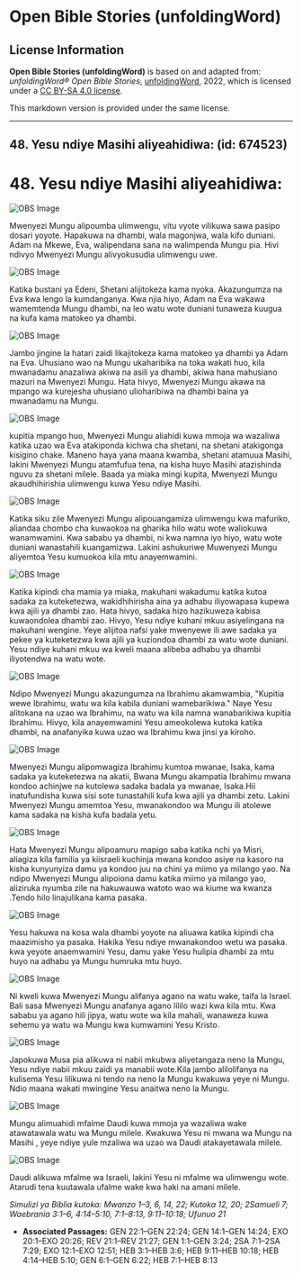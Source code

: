 # Open Bible Stories (unfoldingWord)

## License Information

**Open Bible Stories (unfoldingWord)** is based on and adapted from: _unfoldingWord® Open Bible Stories_, [unfoldingWord](https://unfoldingword.org/utw), 2022, which is licensed under a [CC BY-SA 4.0 license](https://creativecommons.org/licenses/by-sa/4.0/legalcode.en).

This markdown version is provided under the same license.



--------------------------------

## 48. Yesu ndiye Masihi aliyeahidiwa: (id: 674523)

48\. Yesu ndiye Masihi aliyeahidiwa:
====================================

![OBS Image](https://cdn.door43.org/obs/jpg/360px/obs-en-48-01.jpg)

Mwenyezi Mungu alipoumba ulimwengu, vitu vyote vilikuwa sawa pasipo dosari yoyote. Hapakuwa na dhambi, wala magonjwa, wala kifo duniani. Adam na Mkewe, Eva, walipendana sana na walimpenda Mungu pia. Hivi ndivyo Mwenyezi Mungu alivyokusudia ulimwengu uwe.

![OBS Image](https://cdn.door43.org/obs/jpg/360px/obs-en-48-02.jpg)

Katika bustani ya Edeni, Shetani alijitokeza kama nyoka. Akazungumza na Eva kwa lengo la kumdanganya. Kwa njia hiyo, Adam na Eva wakawa wamemtenda Mungu dhambi, na leo watu wote duniani tunaweza kuugua na kufa kama matokeo ya dhambi.

![OBS Image](https://cdn.door43.org/obs/jpg/360px/obs-en-48-03.jpg)

Jambo jingine la hatari zaidi likajitokeza kama matokeo ya dhambi ya Adam na Eva. Uhusiano wao na Mungu ukaharibika na toka wakati huo, kila mwanadamu anazaliwa akiwa na asili ya dhambi, akiwa hana mahusiano mazuri na Mwenyezi Mungu. Hata hivyo, Mwenyezi Mungu akawa na mpango wa kurejesha uhusiano ulioharibiwa na dhambi baina ya mwanadamu na Mungu.

![OBS Image](https://cdn.door43.org/obs/jpg/360px/obs-en-48-04.jpg)

kupitia mpango huo, Mwenyezi Mungu aliahidi kuwa mmoja wa wazaliwa katika uzao wa Eva atakiponda kichwa cha shetani, na shetani atakigonga kisigino chake. Maneno haya yana maana kwamba, shetani atamuua Masihi, lakini Mwenyezi Mungu atamfufua tena, na kisha huyo Masihi atazishinda nguvu za shetani milele. Baada ya miaka mingi kupita, Mwenyezi Mungu akaudhihirishia ulimwengu kuwa Yesu ndiye Masihi.

![OBS Image](https://cdn.door43.org/obs/jpg/360px/obs-en-48-05.jpg)

Katika siku zile Mwenyezi Mungu alipouangamiza ulimwengu kwa mafuriko, aliandaa chombo cha kuwaokoa na gharika hilo watu wote waliokuwa wanamwamini. Kwa sababu ya dhambi, ni kwa namna iyo hiyo, watu wote duniani wanastahili kuangamizwa. Lakini ashukuriwe Muwenyezi Mungu aliyemtoa Yesu kumuokoa kila mtu anayemwamini.

![OBS Image](https://cdn.door43.org/obs/jpg/360px/obs-en-48-06.jpg)

Katika kipindi cha mamia ya miaka, makuhani wakadumu katika kutoa sadaka za kuteketezwa, wakidhihirisha aina ya adhabu iliyowapasa kupewa kwa ajili ya dhambi zao. Hata hivyo, sadaka hizo hazikuweza kabisa kuwaondolea dhambi zao. Hivyo, Yesu ndiye kuhani mkuu asiyelingana na makuhani wengine. Yeye alijitoa nafsi yake mwenyewe ili awe sadaka ya pekee ya kuteketezwa kwa ajili ya kuziondoa dhambi za watu wote duniani. Yesu ndiye kuhani mkuu wa kweli maana alibeba adhabu ya dhambi iliyotendwa na watu wote.

![OBS Image](https://cdn.door43.org/obs/jpg/360px/obs-en-48-07.jpg)

Ndipo Mwenyezi Mungu akazungumza na Ibrahimu akamwambia, "Kupitia wewe Ibrahimu, watu wa kila kabila duniani wamebarikiwa." Naye Yesu alitokana na uzao wa Ibrahimu, na watu wa kila namna wanabarikiwa kupitia Ibrahimu. Hivyo, kila anayemwamini Yesu ameokolewa kutoka katika dhambi, na anafanyika kuwa uzao wa Ibrahimu kwa jinsi ya kiroho.

![OBS Image](https://cdn.door43.org/obs/jpg/360px/obs-en-48-08.jpg)

Mwenyezi Mungu alipomwagiza Ibrahimu kumtoa mwanae, Isaka, kama sadaka ya kuteketezwa na akatii, Bwana Mungu akampatia Ibrahimu mwana kondoo achinjwe na kutolewa sadaka badala ya mwanae, Isaka.Hii inatufundisha kuwa sisi sote tunastahili kufa kwa ajili ya dhambi zetu. Lakini Mwenyezi Mungu amemtoa Yesu, mwanakondoo wa Mungu ili atolewe kama sadaka na kisha kufa badala yetu.

![OBS Image](https://cdn.door43.org/obs/jpg/360px/obs-en-48-09.jpg)

Hata Mwenyezi Mungu alipoamuru mapigo saba katika nchi ya Misri, aliagiza kila familia ya kiisraeli kuchinja mwana kondoo asiye na kasoro na kisha kunyunyiza damu ya kondoo juu na chini ya miimo ya milango yao. Na ndipo Mwenyezi Mungu alipoiona damu katika miimo ya milango yao, aliziruka nyumba zile na hakuwauwa watoto wao wa kiume wa kwanza .Tendo hilo linajulikana kama pasaka.

![OBS Image](https://cdn.door43.org/obs/jpg/360px/obs-en-48-10.jpg)

Yesu hakuwa na kosa wala dhambi yoyote na aliuawa katika kipindi cha maazimisho ya pasaka. Hakika Yesu ndiye mwanakondoo wetu wa pasaka. kwa yeyote anaemwamini Yesu, damu yake Yesu hulipia dhambi za mtu huyo na adhabu ya Mungu humruka mtu huyo.

![OBS Image](https://cdn.door43.org/obs/jpg/360px/obs-en-48-11.jpg)

Ni kweli kuwa Mwenyezi Mungu alifanya agano na watu wake, taifa la Israel. Bali sasa Mwenyezi Mungu anafanya agano lililo wazi kwa kila mtu. Kwa sababu ya agano hili jipya, watu wote wa kila mahali, wanaweza kuwa sehemu ya watu wa Mungu kwa kumwamini Yesu Kristo.

![OBS Image](https://cdn.door43.org/obs/jpg/360px/obs-en-48-12.jpg)

Japokuwa Musa pia alikuwa ni nabii mkubwa aliyetangaza neno la Mungu, Yesu ndiye nabii mkuu zaidi ya manabii wote.Kila jambo alilolifanya na kulisema Yesu lilikuwa ni tendo na neno la Mungu kwakuwa yeye ni Mungu. Ndio maana wakati mwingine Yesu anaitwa neno la Mungu.

![OBS Image](https://cdn.door43.org/obs/jpg/360px/obs-en-48-13.jpg)

Mungu alimuahidi mfalme Daudi kuwa mmoja ya wazaliwa wake atawatawala watu wa Mungu milele. Kwakuwa Yesu ni mwana wa Mungu na Masihi , yeye ndiye yule mzaliwa wa uzao wa Daudi atakayetawala milele.

![OBS Image](https://cdn.door43.org/obs/jpg/360px/obs-en-48-14.jpg)

Daudi alikuwa mfalme wa Israeli, lakini Yesu ni mfalme wa ulimwengu wote. Atarudi tena kuutawala ufalme wake kwa haki na amani milele.

*Simulizi ya Biblia kutoka: Mwanzo 1–3, 6, 14, 22; Kutoka 12, 20; 2Samueli 7; Waebrania 3:1–6, 4:14–5:10, 7:1–8:13, 9:11–10:18; Ufunuo 21*

* **Associated Passages:** GEN 22:1–GEN 22:24; GEN 14:1–GEN 14:24; EXO 20:1–EXO 20:26; REV 21:1–REV 21:27; GEN 1:1–GEN 3:24; 2SA 7:1–2SA 7:29; EXO 12:1–EXO 12:51; HEB 3:1–HEB 3:6; HEB 9:11–HEB 10:18; HEB 4:14–HEB 5:10; GEN 6:1–GEN 6:22; HEB 7:1–HEB 8:13

